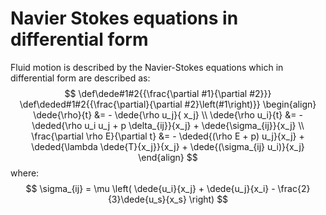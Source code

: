 # Navier Stokes equations in differential form
Fluid motion is described by the Navier-Stokes equations which in differential form are described as:
$$
\def\dede#1#2{{\frac{\partial #1}{\partial #2}}}
\def\deded#1#2{{\frac{\partial}{\partial #2}\left(#1\right)}}
\begin{align}
  \dede{\rho}{t} &=
    - \dede{\rho u_j}{ x_j}
  \\
  \dede{\rho u_i}{t} &=
    - \deded{\rho u_i u_j + p \delta_{ij}}{x_j}
    + \dede{\sigma_{ij}}{x_j}
  \\
  \frac{\partial \rho E}{\partial t} &=
    - \deded{(\rho E + p) u_j}{x_j}
    + \deded{\lambda \dede{T}{x_j}}{x_j}
    + \dede{(\sigma_{ij} u_i)}{x_j}
\end{align}
$$
where:
$$
  \sigma_{ij} = \mu \left( \dede{u_i}{x_j} + \dede{u_j}{x_i} - \frac{2}{3}\dede{u_s}{x_s} \right)
$$
